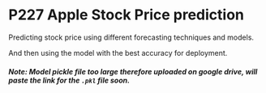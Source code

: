# P227 Apple Stock Price prediction

Predicting stock price using different forecasting techniques and models.

And then using the model with the best accuracy for deployment.


##### Note: Model pickle file too large therefore uploaded on google drive, will paste the link for the `.pkl` file soon.
